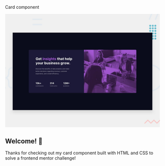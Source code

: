 Card component

![Design preview for the Stats preview card component coding challenge](./design/desktop-preview.jpg)

## Welcome! 👋

Thanks for checking out my card component built with HTML and CSS to solve a frontend mentor challenge!
